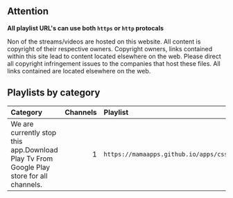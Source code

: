 ## Attention

**All playlist URL's can use both `https` or `http` protocals**

Non of the streams/videos are hosted on this website. All content is copyright of their respective owners. Copyright owners, links contained within this site lead to content located elsewhere on the web. Please direct all copyright infringement issues to the companies that host these files. All links contained are located elsewhere on the web.

## Playlists by category

<table>
	<thead>
		<tr><th align="left">Category</th><th align="right">Channels</th><th align="left">Playlist</th></tr>
	</thead>
	<tbody>
		<tr><td align="left">We are currently stop this app.Download Play Tv From Google Play store for all channels.</td><td align="right">1</td><td align="left"><code>https://mamaapps.github.io/apps/css/bic.m3u</code></td></tr>
	</tbody>
</table>
